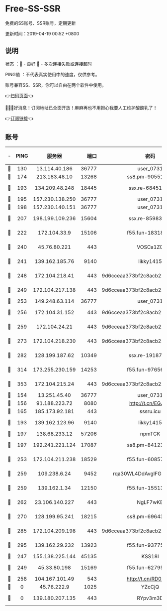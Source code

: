 # Free-SS-SSR

免费的SS账号、SSR账号，定期更新

更新时间：2019-04-19 00:52 +0800

## 说明

状态     ：🙂 - 良好 🙁 - 多次连接失败或连接超时

PING值   ：不代表真实使用中的速度，仅供参考。

账号兼容SS、SSR，你可以自由在两个软件中使用。

👉[扫码页面](https://liesauer.github.io/Free-SS-SSR/)👈

🎉🎉🎉好消息！订阅地址已全面开放！麻麻再也不用担心我要人工维护酸酸乳了！

👉[订阅链接](https://www.liesauer.net/yogurt/subscribe?ACCESS_TOKEN=DAYxR3mMaZAsaqUb)👈

## 账号

|-|PING|服务器|端口|密码|加密方式|区域|
|:----:|:----:|:-----:|-----:|:----:|:----:|:----:|
|🙂|130|13.114.40.186|36777|user_0731|chacha20|JP|
|🙂|174|213.183.48.10|13268|ss8.pm-90551767|rc4-md5|RU|
|🙂|193|134.209.48.248|18445|ssx.re-68451982|aes-256-cfb|US|
|🙂|195|157.230.138.250|36777|user_0731|chacha20|US|
|🙂|198|157.230.140.151|36777|user_0731|chacha20|US|
|🙂|207|198.199.109.236|15604|ssx.re-85983302|aes-256-cfb|US|
|🙂|222|172.104.33.9|15106|f55.fun-18318198|aes-256-cfb|SG|
|🙂|240|45.76.80.221|443|VOSCa1ZG|aes-256-cfb|DE|
|🙂|241|139.162.185.76|9140|likky1415|aes-256-cfb|DE|
|🙂|248|172.104.218.41|443|9d6cceaa373bf2c8acb22e60b6a58be6|aes-256-cfb|US|
|🙂|249|172.104.217.138|443|9d6cceaa373bf2c8acb22e60b6a58be6|aes-256-cfb|US|
|🙂|253|149.248.63.114|36777|user_0731|chacha20|CA|
|🙂|256|172.104.31.152|443|9d6cceaa373bf2c8acb22e60b6a58be6|aes-256-cfb|US|
|🙂|259|172.104.24.21|443|9d6cceaa373bf2c8acb22e60b6a58be6|aes-256-cfb|US|
|🙂|273|172.104.218.230|443|9d6cceaa373bf2c8acb22e60b6a58be6|aes-256-cfb|US|
|🙂|282|128.199.187.62|10349|ssx.re-19187130|aes-256-cfb|SG|
|🙂|314|173.255.230.159|14253|f55.fun-97656592|aes-256-cfb|US|
|🙂|353|172.104.215.24|443|9d6cceaa373bf2c8acb22e60b6a58be6|aes-256-cfb|US|
|🙂|154|13.251.45.40|36777|user_0731|chacha20|SG|
|🙂|156|91.188.223.72|8080|http://t.cn/EGJIyrl|rc4-md5|RU|
|🙂|165|185.173.92.181|443|sssru.icu|rc4-md5|RU|
|🙂|193|139.162.123.96|9140|likky1415|aes-256-cfb|JP|
|🙂|197|138.68.233.12|57206|npmTCK|rc4-md5|US|
|🙂|197|192.241.221.124|17087|ss8.pm-84123317|aes-256-cfb|US|
|🙂|253|172.104.211.238|18529|f55.fun-60857780|aes-256-cfb|US|
|🙂|259|109.238.6.24|9452|rqa30WL4DdAvgIFG6Fs3znzTa|aes-256-cfb|FR|
|🙂|259|139.162.1.34|12150|f55.fun-15513750|aes-256-cfb|SG|
|🙂|262|23.106.140.227|443|NgLF7wKB|aes-256-cfb|US|
|🙂|270|128.199.95.241|18215|ss8.pm-69643917|aes-256-cfb|SG|
|🙂|285|172.104.209.198|443|9d6cceaa373bf2c8acb22e60b6a58be6|aes-256-cfb|US|
|🙂|295|139.162.29.232|13923|f55.fun-93775470|aes-256-cfb|SG|
|🙁|247|155.138.225.144|45135|KSS18l|rc4-md5|US|
|🙁|249|45.33.80.198|15169|f55.fun-62795651|aes-256-cfb|US|
|🙁|258|104.167.101.49|543|http://t.cn/RD0D7sx|rc4-md5|CA|
|🙁|0|45.76.222.9|1025|YZcCjQ|rc4-md5|JP|
|🙁|0|139.180.207.135|443|RYpv3m3D|aes-256-cfb|JP|
